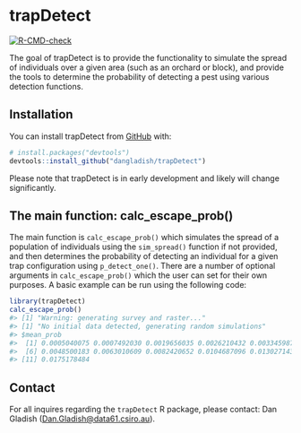
<!-- README.md is generated from README.Rmd. Please edit that file -->

# trapDetect

<!-- badges: start -->

[![R-CMD-check](https://github.com/dangladish/trapDetect/workflows/R-CMD-check.yaml/badge.svg)](https://github.com/dangladish/trapDetect/actions)
<!-- badges: end -->

The goal of trapDetect is to provide the functionality to simulate the
spread of individuals over a given area (such as an orchard or block),
and provide the tools to determine the probability of detecting a pest
using various detection functions.

## Installation

You can install trapDetect from [GitHub](https://github.com/) with:

``` r
# install.packages("devtools")
devtools::install_github("dangladish/trapDetect")
```

Please note that trapDetect is in early development and likely will
change significantly.

## The main function: calc\_escape\_prob()

The main function is `calc_escape_prob()` which simulates the spread of
a population of individuals using the `sim_spread()` function if not
provided, and then determines the probability of detecting an individual
for a given trap configuration using `p_detect_one()`. There are a
number of optional arguments in `calc_escape_prob()` which the user can
set for their own purposes. A basic example can be run using the
following code:

``` r
library(trapDetect)
calc_escape_prob()
#> [1] "Warning: generating survey and raster..."
#> [1] "No initial data detected, generating random simulations"
#> $mean_prob
#>  [1] 0.0005040075 0.0007492030 0.0019656035 0.0026210432 0.0033459873
#>  [6] 0.0048500183 0.0063010609 0.0082420652 0.0104687096 0.0130271438
#> [11] 0.0175178484
```

## Contact

For all inquires regarding the `trapDetect` R package, please contact:
Dan Gladish (<Dan.Gladish@data61.csiro.au>).
